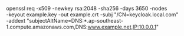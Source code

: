 openssl req -x509 -newkey rsa:2048 -sha256 -days 3650 -nodes \
  -keyout example.key -out example.crt -subj "/CN=keycloak.local.com" \
  -addext "subjectAltName=DNS:*.ap-southeast-1.compute.amazonaws.com,DNS:www.example.net,IP:10.0.0.1"

